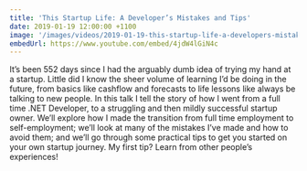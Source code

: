 ```yaml
---
title: 'This Startup Life: A Developer’s Mistakes and Tips'
date: 2019-01-19 12:00:00 +1100
image: '/images/videos/2019-01-19-this-startup-life-a-developers-mistakes-and-tips.jpg'
embedUrl: https://www.youtube.com/embed/4jdW4lGiN4c
---
```


It’s been 552 days since I had the arguably dumb idea of trying my hand at a startup. Little did I know the sheer volume of learning I’d be doing in the future, from basics like cashflow and forecasts to life lessons like always be talking to new people. In this talk I tell the story of how I went from a full time .NET Developer, to a struggling and then mildly successful startup owner. We’ll explore how I made the transition from full time employment to self-employment; we’ll look at many of the mistakes I’ve made and how to avoid them; and we’ll go through some practical tips to get you started on your own startup journey. My first tip? Learn from other people’s experiences!
